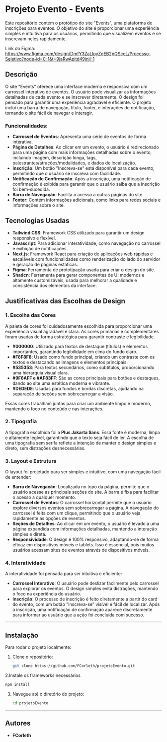 # **Projeto Evento - Events**

Este repositório contém o protótipo do site "Events", uma plataforma de inscrições para eventos. O objetivo do site é proporcionar uma experiência simples e intuitiva para os usuários, permitindo que visualizem eventos e se inscrevam neles rapidamente.

Link do Figma: https://www.figma.com/design/DmfY3ZaLlpyZqEB2pQSceL/Processo-Seletivo?node-id=0-1&t=9jaRwApitd49jnjI-1

## **Descrição**

O site "Events" oferece uma interface moderna e responsiva com um carrossel interativo de eventos. O usuário pode visualizar as informações detalhadas de cada evento e se inscrever diretamente. O design foi pensado para garantir uma experiência agradável e eficiente. O projeto inclui uma barra de navegação, título, footer, e interações de notificação, tornando o site fácil de navegar e interagir.

### **Funcionalidades:**
- **Carrossel de Eventos**: Apresenta uma série de eventos de forma interativa.
- **Página de Detalhes**: Ao clicar em um evento, o usuário é redirecionado para uma página com mais informações detalhadas sobre o evento, incluindo imagem, descrição longa, tags, palestrantes/atrações/modalidades, e dados de localização.
- **Inscrição**: Um botão "Inscreva-se" está disponível para cada evento, permitindo que o usuário se inscreva com facilidade.
- **Notificação de Confirmação**: Após a inscrição, uma notificação de confirmação é exibida para garantir que o usuário saiba que a inscrição foi bem-sucedida.
- **Barra de Navegação**: Facilita o acesso a outras páginas do site.
- **Footer**: Contém informações adicionais, como links para redes sociais e informações sobre o site.

## **Tecnologias Usadas**

- **Tailwind CSS**: Framework CSS utilizado para garantir um design responsivo e flexível.
- **Javascript**: Para adicionar interatividade, como navegação no carrossel e exibição de notificações.
- **Next.js**: Framework React para criação de aplicações web rápidas e escaláveis com funcionalidades como renderização do lado do servidor e geração de páginas estáticas.
- **Figma**: Ferramenta de prototipação usada para criar o design do site.
- **Shadcn**: Ferramenta para gerar componentes de UI modernos e altamente customizáveis, usada para melhorar a qualidade e consistência dos elementos da interface.

## **Justificativas das Escolhas de Design**

### **1. Escolha das Cores**
A paleta de cores foi cuidadosamente escolhida para proporcionar uma experiência visual agradável e clara. As cores primárias e complementares foram usadas de forma estratégica para garantir contraste e legibilidade.

- **#000000**: Utilizado para textos de destaque (títulos) e elementos importantes, garantindo legibilidade em cima do fundo claro.
- **#F8F8F8**: Usado como fundo principal, criando um contraste com os textos e destacando as imagens e elementos principais.
- **#535353**: Para textos secundários, como subtítulos, proporcionando uma hierarquia visual clara.
- **#9F6AFF e #AF83FF**: São as cores principais para botões e destaques, dando ao site uma estética moderna e vibrante.
- **#DEDEDE**: Usadas para fundos e bordas discretas, ajudando na separação de seções sem sobrecarregar a visão.
  
Essas cores trabalham juntas para criar um ambiente limpo e moderno, mantendo o foco no conteúdo e nas interações.

### **2. Tipografia**
A tipografia escolhida foi a **Plus Jakarta Sans**. Essa fonte é moderna, limpa e altamente legível, garantindo que o texto seja fácil de ler. A escolha de uma tipografia sem serifa reflete a intenção de manter o design simples e direto, sem distrações desnecessárias.

### **3. Layout e Estrutura**
O layout foi projetado para ser simples e intuitivo, com uma navegação fácil de entender:
- **Barra de Navegação**: Localizada no topo da página, permite que o usuário acesse as principais seções do site. A barra é fixa para facilitar o acesso a qualquer momento.
- **Carrossel de Eventos**: O carrossel horizontal permite que o usuário explore diversos eventos sem sobrecarregar a página. A navegação do carrossel é feita com um clique, permitindo que o usuário veja rapidamente as opções de eventos.
- **Seções de Detalhes**: Ao clicar em um evento, o usuário é levado a uma página expandida com informações detalhadas, mantendo a interação simples e direta.
- **Responsividade**: O design é 100% responsivo, adaptando-se de forma eficaz em dispositivos móveis e tablets. Isso é essencial, pois muitos usuários acessam sites de eventos através de dispositivos móveis.

### **4. Interatividade**
A interatividade foi pensada para ser intuitiva e eficiente:
- **Carrossel Interativo**: O usuário pode deslizar facilmente pelo carrossel para explorar os eventos. O design simples evita distrações, mantendo o foco na experiência do usuário.
- **Inscrição**: O processo de inscrição é feito diretamente a partir do card do evento, com um botão "Inscreva-se" visível e fácil de localizar. Após a inscrição, uma notificação de confirmação aparece discretamente para informar ao usuário que a ação foi concluída com sucesso.

---

## **Instalação**

Para rodar o projeto localmente:

1. Clone o repositório:

   ```bash
   git clone https://github.com/FCorleth/projetoEvento.git
   ```
   
2.Instale os frameworks necessários

  ```bash
  npm install
  ```

3. Navegue até o diretório do projeto:

   ```bash
   cd projetoEvento
   ```
   
---
## **Autores**

- **FCorleth**
